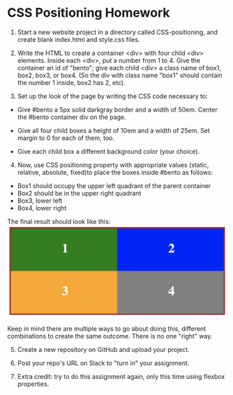 # CSS Positioning Homework

1. Start a new website project in a directory called CSS-positioning, and create blank index.html and style.css files.

2. Write the HTML to create a container \<div> with four child \<div> elements. Inside each \<div>, put a number from 1 to 4. Give the container an id of "bento"; give each child \<div> a class name of box1, box2, box3, or box4. (So the div with class name "box1" should contain the number 1 inside, box2 has 2, etc).

3. Set up the look of the page by writing the CSS code necessary to:
  - Give #bento a 5px solid darkgray border and a width of 50em. Center the #bento container div on the page.

  - Give all four child boxes a height of 10em and a width of 25em. Set margin to 0 for each of them, too. 

  - Give each child box a different background color (your choice).
  
4. Now, use CSS positioning property with appropriate values (static, relative, absolute, fixed)to place the boxes inside #bento as follows:

  - Box1 should occupy the upper left quadrant of the parent container
  - Box2 should be in the upper right quadrant
  - Box3, lower left
  - Box4, lower right
  
  The final result should look like this: 
  ![alt text](assets/bento-positioning.png "Description goes here")
  
  Keep in mind there are multiple ways to go about doing this, different combinations to create the same outcome. There is no one "right" way.
  
  5. Create a new repository on GitHub and upload your project. 
  
  6. Post your repo's URL on Slack to "turn in" your assignment.
  
  7. Extra credit: try to do this assignment again, only this time using flexbox properties.
  
  



